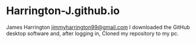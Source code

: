 # Harrington-J.github.io
James Harrington jimmyharrington99@gmail.com
I downloaded the GitHub desktop software and, after logging in, Cloned my repository to my pc.